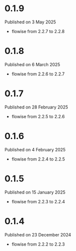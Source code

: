 # 0.1.9

Published on 3 May 2025

- flowise from 2.2.7 to 2.2.8

# 0.1.8

Published on 6 March 2025

- flowise from 2.2.6 to 2.2.7

# 0.1.7

Published on 28 February 2025

- flowise from 2.2.5 to 2.2.6

# 0.1.6

Published on 4 February 2025

- flowise from 2.2.4 to 2.2.5

# 0.1.5

Published on 15 January 2025

- flowise from 2.2.3 to 2.2.4

# 0.1.4

Published on 23 December 2024

- flowise from 2.2.2 to 2.2.3

